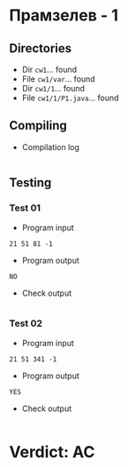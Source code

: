 # Прамзелев - 1
## Directories
- Dir `cw1`... found
- File `cw1/var`... found
- Dir `cw1/1`... found
- File `cw1/1/P1.java`... found
## Compiling
- Compilation log
```

```
## Testing
### Test 01
- Program input
```
21 51 81 -1

```
- Program output
```
NO

```
- Check output
```

```
### Test 02
- Program input
```
21 51 341 -1

```
- Program output
```
YES

```
- Check output
```

```
# Verdict: AC
